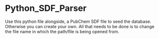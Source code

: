 # Python_SDF_Parser

Use this python file alongside, a PubChem SDF file to seed the database. Otherwise you can create your own. All that needs to be done is to change the file name in which the path/file is being opened from. 
